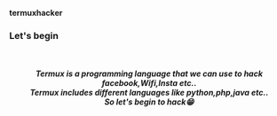 <b>termuxhacker</b>
<html>
<head>
<h3>Let's begin</h3>
</head>
<br>
<br><b><i><center>Termux is a programming language that we can use to hack facebook,Wifi,Insta etc..
<br>Termux includes different languages like python,php,java etc..
<br>So let's begin to hack😁</b></i></center>
<br>
</html>
